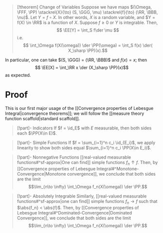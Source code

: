 > [!theorem] Change of Variables
> Suppose we have maps $(\Omega, \FFF, \PP) \stackrel{X}{\to} (S, \GGG, \mu) \stackrel{f}{\to} (\RR, \BBB, \nu)$. Let $Y = f\circ X$. In other words, $X$ is a random variable, and $Y = f(X) \in \RR$ is a function of $X$. Suppose $f\geq 0$ or $Y$ is integrable. Then,
> $$ \EE[Y] = \int_S f\der \mu $$
> i.e.
> $$ \int_\Omega f(X(\omega)) \der \PP(\omega) = \int_S f(x) \der( X_\sharp \PP)(x).$$

In particular, one can take $(S, \GGG) = (\RR, \BBB)$ and $f(x) = x$; then
$$ \EE[X] = \int_\RR x \der (X_\sharp \PP)(x)$$
as expected.

# Proof

This is our first major usage of the [[Convergence properties of Lebesgue Integral|convergence theorems]]; we will follow the [[measure theory function scaffold|standard scaffold]].

> [!part]- Indicators
> If $f = \id_E$ with $E$ measurable, then both sides each $\PP(X\in E)$.

> [!part]- Simple Functions
> If $f = \sum_{i=1}^n c_i \id_{E_i}$, we apply linearity to show both sides equal $\sum_{i=1}^n c_i \PP(X\in E_i)$.

> [!part]- Nonnegative Functions
> [[real-valued measurable functions#^sf-approx|One can find]] simple functions $f_n\uparrow f$. Then, by [[Convergence properties of Lebesgue Integral#^Monotone-Convergence|Monotone convergence]], we conclude that both sides are the limit
> $$\lim_{n\to \infty} \int_\Omega f_n(X(\omega)) \der \PP.$$

>[!part]- Absolutely Integrable
>Similarly, [[real-valued measurable functions#^sf-approx|one can find]] simple functions $f_n\to f$ such that $\abs{f_n} < \abs{f}$. Then, by [[Convergence properties of Lebesgue Integral#^Dominated-Convergence|Dominated Convergence]], we conclude that both sides are the limit
> $$\lim_{n\to \infty} \int_\Omega f_n(X(\omega)) \der \PP.$$